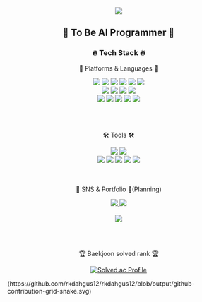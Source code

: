 <div align=center>
 <img src="https://capsule-render.vercel.app/api?type=waving&color=auto&height=250&section=header&text=Mozzi%20GIT!!&fontSize=90"/>
</div>

<div align=center>
	<h2>🤜 To Be AI Programmer 🤛</h3>
	
</div>

<div align=center>
	<h3>🔥 Tech Stack 🔥</h3>
	<p>🌠 Platforms & Languages 🌠</p>
</div>
<div align="center">
  <img src="https://img.shields.io/badge/Python-gray?style=flat&logo=Python&logoColor=#3776AB" />
	<img src="https://img.shields.io/badge/Java-007396?style=flat&logo=Conda-Forge&logoColor=white" />
	<img src="https://img.shields.io/badge/HTML5-E34F26?style=flat&logo=HTML5&logoColor=white" />
	<img src="https://img.shields.io/badge/CSS3-1572B6?style=flat&logo=CSS3&logoColor=white" />
	<img src="https://img.shields.io/badge/JavaScript-F7DF1E?style=flat&logo=JavaScript&logoColor=white" />
	<img src="https://img.shields.io/badge/Tensorflow-white?style=flat&logo=Tensorflow&logoColor=orange" />
	<br>
	<img src="https://img.shields.io/badge/Stack Overflow-gray?style=flat&logo=Stack Overflow&logoColor=orange" />
	<img src="https://img.shields.io/badge/React-white?style=flat&logo=React&logoColor=#61DAFB" />
	<img src="https://img.shields.io/badge/PyTorch-white?style=flat&logo=PyTorch&logoColor=red" />
	<img src="https://img.shields.io/badge/Keras-D00000?style=flat&logo=Keras&logoColor=#D00000" />
	<br>
	<img src="https://img.shields.io/badge/C-A8B9CC?style=flat&logo=C&logoColor=#A8B9CC" />
  <img src="https://img.shields.io/badge/C++-00599C?style=flat&logo=C++&logoColor=#00599C" />
	<img src="https://img.shields.io/badge/MySQL-4479A1?style=flat&logo=MySQL&logoColor=white" />
	<img src="https://img.shields.io/badge/MariaDB-003545?style=flat&logo=MariaDB&logoColor=white" />
	<img src="https://img.shields.io/badge/Linux-FCC624?style=flat&logo=Linux&logoColor=white" />
</div>

 
<br><br>
<div align=center>
	<p>🛠 Tools 🛠</p>
</div>
<div align=center>
	<img src="https://img.shields.io/badge/Eclipse%20IDE-2C2255?style=flat&logo=EclipseIDE&logoColor=white" />
	<img src="https://img.shields.io/badge/Visual%20Studio%20Code-007ACC?style=flat&logo=VisualStudioCode&logoColor=white" />
	<br>
	<img src="https://img.shields.io/badge/Tomcat-F8DC75?style=flat&logo=ApacheTomcat&logoColor=white" />
	<img src="https://img.shields.io/badge/Pycharm-black?style=flat&logo=Pycharm&logoColor=#000000" />
	<img src="https://img.shields.io/badge/Anaconda-232F3E?style=flat&logo=Anaconda&logoColor=#44A833" />
	<img src="https://img.shields.io/badge/Google Colab-809CC9?style=flat&logo=Google Colab&logoColor=#F9AB00" />
	<img src="https://img.shields.io/badge/GitHub-181717?style=flat&logo=GitHub&logoColor=white" />
</div>
<br><br>
<div align=center>
	<p>🚩 SNS & Portfolio 🚩(Planning)</p>
</div>
<div align=center>
	<a href="mailto:rkdahgus12@naver.com">
		<img src="https://img.shields.io/badge/Mail-30B980?style=flat&logo=Gmail&logoColor=white" />
	</a>
	<a>
		<img src="https://img.shields.io/badge/Notion-000000?style=flat&logo=Notion&logoColor=white" />
	</a>
	<br>
</div>


<div align=center>
	<br>

<img src="https://github-readme-stats.vercel.app/api?username=rkdahgus12&show_icons=true">

<!-- ![Mozzi's GitHub Contributor stats](https://github-contributor-stats.vercel.app/api?username=rkdahgus12) -->

<br> <br>
<p>🏆 Baekjoon solved rank 🏆</p>
	
[![Solved.ac Profile](http://mazassumnida.wtf/api/v2/generate_badge?boj=rkdahgus12)](https://solved.ac/rkdahgus12)
</div>
(https://github.com/rkdahgus12/rkdahgus12/blob/output/github-contribution-grid-snake.svg)
